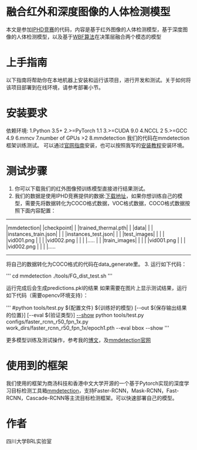 # 融合红外和深度图像的人体检测模型
本文是参加[IPHD竞赛](http://chalearnlap.cvc.uab.es/challenge/34/description/)的代码，内容是基于红外图像的人体检测模型，基于深度图像的人体检测模型，以及基于[WBF算法](https://www.groundai.com/project/weighted-boxes-fusion-ensembling-boxes-for-object-detection-models/1)在决策层融合两个模态的模型

# 上手指南
以下指南将帮助你在本地机器上安装和运行该项目，进行开发和测试。关于如何将该项目部署到在线环境，请参考部署小节。

# 安装要求
依赖环境:
	1.Python 3.5+
	2.>=PyTorch 1.1
	3.>=CUDA 9.0
	4.NCCL 2
	5.>=GCC 4.9
	6.mmcv
	7.number of GPUs >2
        8.mmdetection
我们的代码在mmdetection框架训练测试。 可以通过[官网指南](https://github.com/open-mmlab/mmdetection/blob/master/docs/install.md)安装，也可以按照我写的[安装教程](https://blog.csdn.net/qq_33897832/article/details/103995636)安装环境。

# 测试步骤
1. 你可以下载我们的红外图像预训练模型直接进行结果测试。
2. 我们的数据是使用IPHD竞赛提供的数据:[下载地址](http://chalearnlap.cvc.uab.es/dataset/34/description/)，如果你想训练自己的模型，需要先将数据转化为COCO格式数据，VOC格式数据，COCO格式数据按照下面内容配置：

----

|mmdetection|
                    |checkpoint|
	    |                |trained_thermal.pth|
	    |                |data|
	    |                |        |instances_train.json|
	    |                |        |instances_test.json|
	    |                |        |test_images|
                       |                |        |                  |vid001.png
                       |                |        |                  |vid002.png
                       |                |        |                  |.....
	    |                |        |train_images|
                       |                |        |                  |vid001.png
                       |                |        |                  |vid002.png
                       |                |        |                  |.....
		  
----

将自己的数据转化为COCO格式的代码在data_generate里。
3. 运行如下代码：

'''
cd mmdetection
./tools/FG_dist_test.sh
'''

运行完成后会生成predictions.pkl的结果
如果需要在图片上显示测试结果，运行如下代码（需要opencv环境支持）：

'''
#python tools/test.py ${配置文件} ${训练好的模型} [--out ${保存输出结果的位置}] [--eval ${验证类型}] [--show](此项可显示每个图像检测后的结果)
python tools/test.py configs/faster_rcnn_r50_fpn_1x.py work_dirs/faster_rcnn_r50_fpn_1x/epoch1.pth --eval bbox --show
'''

更多模型训练及测试操作，参考我的[博文](https://blog.csdn.net/qq_33897832/article/details/103995636)，及[mmdetection官网](https://github.com/open-mmlab/mmdetection/blob/master/docs/getting_started.md)


# 使用到的框架
我们使用的框架为商汤科技和香港中文大学开源的一个基于Pytorch实现的深度学习目标检测工具箱[mmdetection](https://github.com/open-mmlab/mmdetection)，支持Faster-RCNN，Mask-RCNN，Fast-RCNN，Cascade-RCNN等主流目标检测框架。可以快速部署自己的模型。


# 作者
四川大学BRL实验室
